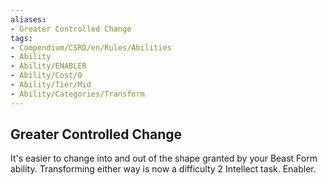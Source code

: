 ```yaml
---
aliases:
- Greater Controlled Change
tags:
- Compendium/CSRD/en/Rules/Abilities
- Ability
- Ability/ENABLER
- Ability/Cost/0
- Ability/Tier/Mid
- Ability/Categories/Transform
---
```


  
## Greater Controlled Change  
It's easier to change into and out of the shape granted by your Beast Form ability. Transforming either way is now a difficulty 2 Intellect task. Enabler.